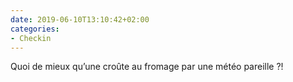 ```yaml
---
date: 2019-06-10T13:10:42+02:00
categories:
- Checkin
---
```

Quoi de mieux qu’une croûte au fromage par une météo pareille ?!
